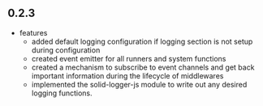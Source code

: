 ## 0.2.3

* features
    * added default logging configuration if logging section is not setup during configuration
    * created event emitter for all runners and system functions
    * created a mechanism to subscribe to event channels and get back important information during the lifecycle of middlewares
    * implemented the solid-logger-js module to write out any desired logging functions.
